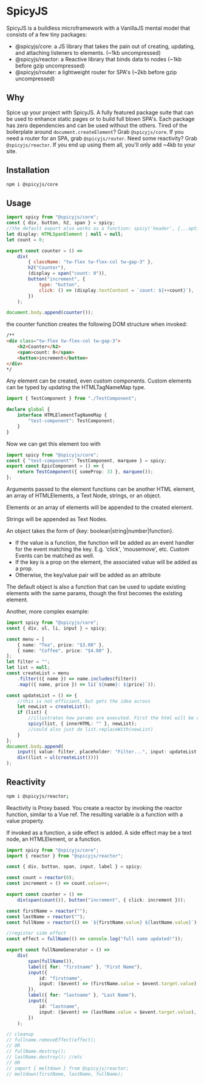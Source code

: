 # SpicyJS

SpicyJS is a buildless microframework with a VanillaJS mental model that consists of a few tiny packages:

- @spicyjs/core: a JS library that takes the pain out of creating, updating, and attaching listeners to elements. (~1kb uncompressed)
- @spicyjs/reactor: a Reactive library that binds data to nodes (~1kb before gzip uncompressed)
- @spicyjs/router: a lightweight router for SPA's (~2kb before gzip uncompressed)

## Why

Spice up your project with SpicyJS. A fully featured package suite that can be used to enhance static pages or to build full blown SPA's. Each package has zero dependencies and can be used without the others. Tired of the boilerplate around `document.createElement`? Grab `@spicyjs/core`. If you need a router for an SPA, grab `@spicyjs/router`. Need some reactivity? Grab `@spicyjs/reactor`. If you end up using them all, you'll only add ~4kb to your site.

## Installation

```bash
npm i @spicyjs/core
```

## Usage

```js
import spicy from "@spicyjs/core";
const { div, button, h2, span } = spicy;
//the default export also works as a function: spicy('header', {...options}, 'this is a header'), etc
let display: HTMLSpanElement | null = null;
let count = 0;

export const counter = () =>
	div(
		{ className: "tw-flex tw-flex-col tw-gap-3" },
		h2("Counter"),
		(display = span("count: 0")),
		button("increment", {
			type: "button",
			click: () => (display.textContent = `count: ${++count}`),
		})
	);

document.body.append(counter());
```

the counter function creates the following DOM structure when invoked:

```html
/**
<div class="tw-flex tw-flex-col tw-gap-3">
	<h2>Counter</h2>
	<span>count: 0</span>
	<button>increment</button>
</div>
*/
```

Any element can be created, even custom components. Custom elements can be typed by updating the HTMLTagNameMap type.

```ts
import { TestComponent } from "./TestComponent";

declare global {
	interface HTMLElementTagNameMap {
		"test-component": TestComponent;
	}
}
```

Now we can get this element too with

```ts
import spicy from "@spicyjs/core";
const { "test-component": TestComponent, marquee } = spicy;
export const EpicComponent = () => {
	return TestComponent({ someProp: 33 }, marquee());
};
```

Arguments passed to the element functions can be another HTML element, an array of HTMLElements, a Text Node, strings, or an object.

Elements or an array of elements will be appended to the created element.

Strings will be appended as Text Nodes.

An object takes the form of {key: boolean|string|number|function}.

- If the value is a function, the function will be added as an event handler for the event matching the key. E.g. 'click', 'mousemove', etc. Custom Events can be matched as well.
- If the key is a prop on the element, the associated value will be added as a prop.
- Otherwise, the key/value pair will be added as an attribute

The default object is also a function that can be used to update existing elements with the same params, though the first becomes the existing element.

Another, more complex example:

```ts
import spicy from "@spicyjs/core";
const { div, ul, li, input } = spicy;

const menu = [
	{ name: "Tea", price: "$3.00" },
	{ name: "Coffee", price: "$4.00" },
];
let filter = "";
let list = null;
const createList = menu
	.filter(({ name }) => name.includes(filter))
	.map(({ name, price }) => li(`${name}: ${price}`));

const updateList = () => {
	//this is not efficient, but gets the idea across
	let newList = createList();
	if (list) {
		//illustrates how params are executed. First the html will be cleared, then the list appended
		spicy(list, { innerHTML: "" }, newList);
		//could also just do list.replaceWith(newList)
	}
};
document.body.append(
	input({ value: filter, placeholder: "Filter...", input: updateList }),
	div((list = ul(createList())))
);
```

## Reactivity

```bash
npm i @spicyjs/reactor;
```

Reactivity is Proxy based. You create a reactor by invoking the reactor function, similar to a Vue ref. The resulting variable is a function with a value property.

If invoked as a function, a side effect is added. A side effect may be a text node, an HTMLElement, or a function.

```ts
import spicy from "@spicyjs/core";
import { reactor } from "@spicyjs/reactor";

const { div, button, span, input, label } = spicy;

const count = reactor(0);
const increment = () => count.value++;

export const counter = () =>
	div(span(count()), button("increment", { click: increment }));

const firstName = reactor("");
const lastName = reactor("");
const fullName = reactor(() => `${firstName.value} ${lastName.value}`);

//register side effect
const effect = fullName(() => console.log("full name updated!"));

export const fullNameGenerator = () =>
	div(
		span(fullName()),
		label({ for: "firstname" }, "First Name"),
		input({
			id: "firstname",
			input: ($event) => (firstName.value = $event.target.value),
		}),
		label({ for: "lastname" }, "Last Name"),
		input({
			id: "lastname",
			input: ($event) => (lastName.value = $event.target.value),
		})
	);

// cleanup
// fullname.removeEffect(effect);
// OR
// fullName.destroy();
// lastName.destroy(); //etc
// OR
// import { meltdown } from @spicyjs/reactor;
// meltdown(firstName, lastName, fullName);
```
